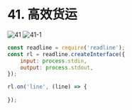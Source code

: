 # 41. 高效货运

![41](/images/od2/41.png)
![41-1](/images/od2/41-1.png)

```js
const readline = require('readline');
const rl = readline.createInterface({
    input: process.stdin,
    output: process.stdout,
});

rl.on('line', (line) => {
    
});
```